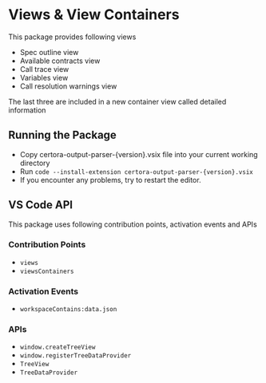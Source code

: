 # Views & View Containers

This package provides following views

- Spec outline view
- Available contracts view
- Call trace view
- Variables view
- Call resolution warnings view

The last three are included in a new container view called detailed information


## Running the Package

- Copy certora-output-parser-{version}.vsix file into your current working directory
- Run `code --install-extension certora-output-parser-{version}.vsix`
- If you encounter any problems, try to restart the editor.


## VS Code API

This package uses following contribution points, activation events and APIs

### Contribution Points

- `views`
- `viewsContainers`

### Activation Events

- `workspaceContains:data.json`

### APIs

- `window.createTreeView`
- `window.registerTreeDataProvider`
- `TreeView`
- `TreeDataProvider`


